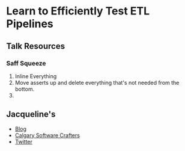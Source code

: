 # Learn to Efficiently Test ETL Pipelines

## Talk Resources
### Saff Squeeze
1. Inline Everything
1. Move asserts up and delete everything that's not needed from the bottom.
1.

## Jacqueline's <!-- include: jacqueline.md -->

* [Blog](http://jmasonlee.github.io/)
* [Calgary Software Crafters](https://www.meetup.com/Calgary-Software-Crafters/)
* [Twitter](https://twitter.com/jmasonlee)


 <!-- endInclude -->
